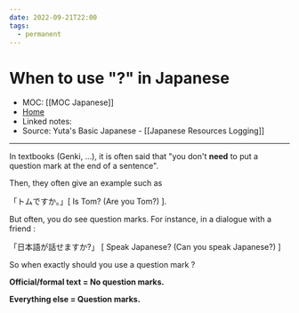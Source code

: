 ```yaml
---
date: 2022-09-21T22:00
tags:
  - permanent
---
```

# When to use "?" in Japanese
- MOC: [[MOC Japanese]]
- [Home](https://misudashi.ga/)
- Linked notes: 
- Source: Yuta's Basic Japanese - [[Japanese Resources Logging]]
----------
In textbooks (Genki, ...), it is often said that "you don't **need** to put a question mark at the end of a sentence".

Then, they often give an example such as 

「トムですか。」[ Is Tom? (Are you Tom?) ].

But often, you do see question marks. For instance, in a dialogue with a friend : 

「日本語が話せますか?」 [ Speak Japanese? (Can you speak Japanese?) ]

So when exactly should you use a question mark ?

**Official/formal text = No question marks.**

**Everything else = Question marks.**


